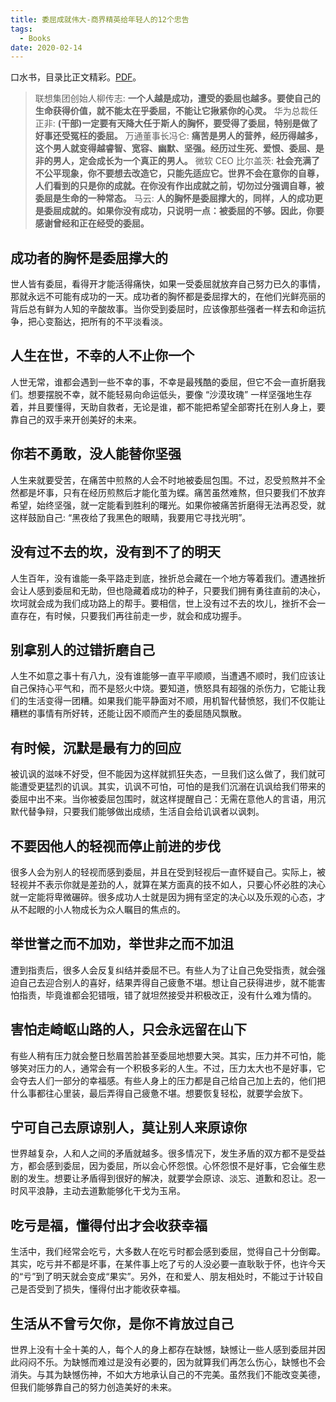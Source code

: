 ```yaml
---
title: 委屈成就伟大-商界精英给年轻人的12个忠告
tags:
  - Books
date: 2020-02-14
---
```


口水书，目录比正文精彩。[PDF](https://sherlockblaze.com/resources/file/books/委屈成就伟大：商界精英给年轻人的12个忠告.pdf)。

 > 联想集团创始人柳传志: **一个人越是成功，遭受的委屈也越多。要使自己的生命获得价值，就不能太在乎委屈，不能让它揪紧你的心灵。**
> 华为总裁任正非: **(干部)一定要有天降大任于斯人的胸怀，要受得了委屈，特别是做了好事还受冤枉的委屈。**
> 万通董事长冯仑: **痛苦是男人的营养，经历得越多，这个男人就变得越睿智、宽容、幽默、坚强。经历过生死、爱恨、委屈、是非的男人，定会成长为一个真正的男人。**
> 微软 CEO 比尔盖茨: **社会充满了不公平现象，你不要想去改造它，只能先适应它。世界不会在意你的自尊，人们看到的只是你的成就。在你没有作出成就之前，切勿过分强调自尊，被委屈是生命的一种常态。**
> 马云: **人的胸怀是委屈撑大的，同样，人的成功更是委屈成就的。如果你没有成功，只说明一点：被委屈的不够。因此，你要感谢曾经和正在经受的委屈。**

## 成功者的胸怀是委屈撑大的

世人皆有委屈，看得开才能活得痛快，如果一受委屈就放弃自己努力已久的事情，那就永远不可能有成功的一天。成功者的胸怀都是委屈撑大的，在他们光鲜亮丽的背后总有鲜为人知的辛酸故事。当你受到委屈时，应该像那些强者一样去和命运抗争，把心变豁达，把所有的不平淡看淡。

## 人生在世，不幸的人不止你一个

人世无常，谁都会遇到一些不幸的事，不幸是最残酷的委屈，但它不会一直折磨我们。想要摆脱不幸，就不能轻易向命运低头，要像 “沙漠玫瑰” 一样坚强地生存着，并且要懂得，天助自救者，无论是谁，都不能把希望全部寄托在别人身上，要靠自己的双手来开创美好的未来。

## 你若不勇敢，没人能替你坚强

人生来就要受苦，在痛苦中煎熬的人会不时地被委屈包围。不过，忍受煎熬并不全然都是坏事，只有在经历煎熬后才能化茧为蝶。痛苦虽然难熬，但只要我们不放弃希望，始终坚强，就一定能看到胜利的曙光。如果你被痛苦折磨得无法再忍受，就这样鼓励自己: “黑夜给了我黑色的眼睛，我要用它寻找光明”。

## 没有过不去的坎，没有到不了的明天

人生百年，没有谁能一条平路走到底，挫折总会藏在一个地方等着我们。遭遇挫折会让人感到委屈和无助，但也隐藏着成功的种子，只要我们拥有勇往直前的决心，坎坷就会成为我们成功路上的帮手。要相信，世上没有过不去的坎儿，挫折不会一直存在，有时候，只要我们再往前走一步，就会和成功握手。

## 别拿别人的过错折磨自己

人生不如意之事十有八九，没有谁能够一直平平顺顺，当遭遇不顺时，我们应该让自己保持心平气和，而不是怒火中烧。要知道，愤怒具有超强的杀伤力，它能让我们的生活变得一团糟。如果我们能平静面对不顺，用机智代替愤怒，我们不仅能让糟糕的事情有所好转，还能让因不顺而产生的委屈随风飘散。

## 有时候，沉默是最有力的回应

被讥讽的滋味不好受，但不能因为这样就抓狂失态，一旦我们这么做了，我们就可能遭受更猛烈的讥讽。其实，讥讽不可怕，可怕的是我们沉溺在讥讽给我们带来的委屈中出不来。当你被委屈包围时，就这样提醒自己：无需在意他人的言语，用沉默代替争辩，只要我们能够做出成绩，生活自会给讥讽者以讽刺。

## 不要因他人的轻视而停止前进的步伐

很多人会为别人的轻视而感到委屈，并且在受到轻视后一直怀疑自己。实际上，被轻视并不表示你就是差劲的人，就算在某方面真的技不如人，只要心怀必胜的决心就一定能将卑微碾碎。很多成功人士就是因为拥有坚定的决心以及乐观的心态，才从不起眼的小人物成长为众人瞩目的焦点的。

## 举世誉之而不加劝，举世非之而不加沮

遭到指责后，很多人会反复纠结并委屈不已。有些人为了让自己免受指责，就会强迫自己去迎合别人的喜好，结果弄得自己疲惫不堪。想让自己获得进步，就不能害怕指责，毕竟谁都会犯错哦，错了就坦然接受并积极改正，没有什么难为情的。

## 害怕走崎岖山路的人，只会永远留在山下

有些人稍有压力就会整日愁眉苦脸甚至委屈地想要大哭。其实，压力并不可怕，能够笑对压力的人，通常会有一个积极多彩的人生。不过，压力太大也不是好事，它会夺去人们一部分的幸福感。有些人身上的压力都是自己给自己加上去的，他们把什么事都往心里装，最后弄得自己疲惫不堪。想要恢复轻松，就要学会放下。

## 宁可自己去原谅别人，莫让别人来原谅你

世界越复杂，人和人之间的矛盾就越多。很多情况下，发生矛盾的双方都不是受益方，都会感到委屈，因为委屈，所以会心怀怨恨。心怀怨恨不是好事，它会催生悲剧的发生。想要让矛盾得到很好的解决，就要学会原谅、淡忘、道歉和忍让。忍一时风平浪静，主动去道歉能够化干戈为玉帛。

## 吃亏是福，懂得付出才会收获幸福

生活中，我们经常会吃亏，大多数人在吃亏时都会感到委屈，觉得自己十分倒霉。其实，吃亏并不都是坏事，在某件事上吃了亏的人没必要一直耿耿于怀，也许今天的“亏”到了明天就会变成“果实”。另外，在和爱人、朋友相处时，不能过于计较自己是否受到了损失，懂得付出才能收获幸福。

## 生活从不曾亏欠你，是你不肯放过自己

世界上没有十全十美的人，每个人的身上都存在缺憾，缺憾让一些人感到委屈并因此闷闷不乐。为缺憾而难过是没有必要的，因为就算我们再怎么伤心，缺憾也不会消失。与其为缺憾伤神，不如大方地承认自己的不完美。虽然我们不能改变美德，但我们能够靠自己的努力创造美好的未来。
